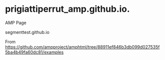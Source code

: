 # prigiattiperrut_amp.github.io.
AMP Page

segmenttest.github.io

From https://github.com/ampproject/amphtml/tree/88911ef846b3db099d027535f5ba4b49fa60dc81/examples 
